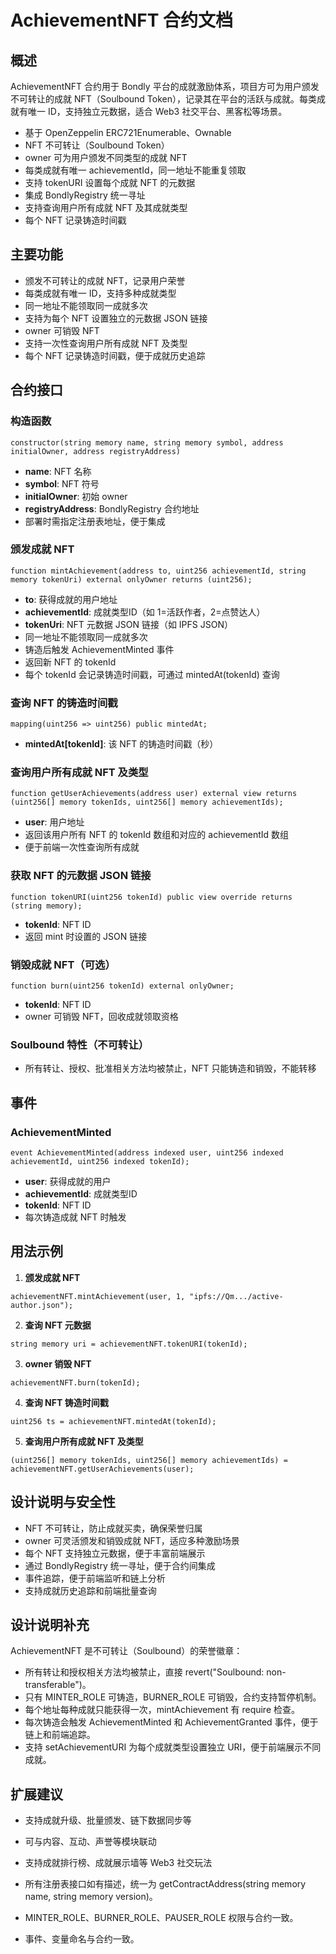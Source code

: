 # AchievementNFT 合约文档

## 概述

AchievementNFT 合约用于 Bondly 平台的成就激励体系，项目方可为用户颁发不可转让的成就 NFT（Soulbound Token），记录其在平台的活跃与成就。每类成就有唯一 ID，支持独立元数据，适合 Web3 社交平台、黑客松等场景。

- 基于 OpenZeppelin ERC721Enumerable、Ownable
- NFT 不可转让（Soulbound Token）
- owner 可为用户颁发不同类型的成就 NFT
- 每类成就有唯一 achievementId，同一地址不能重复领取
- 支持 tokenURI 设置每个成就 NFT 的元数据
- 集成 BondlyRegistry 统一寻址
- 支持查询用户所有成就 NFT 及其成就类型
- 每个 NFT 记录铸造时间戳

## 主要功能
- 颁发不可转让的成就 NFT，记录用户荣誉
- 每类成就有唯一 ID，支持多种成就类型
- 同一地址不能领取同一成就多次
- 支持为每个 NFT 设置独立的元数据 JSON 链接
- owner 可销毁 NFT
- 支持一次性查询用户所有成就 NFT 及类型
- 每个 NFT 记录铸造时间戳，便于成就历史追踪

## 合约接口

### 构造函数
```solidity
constructor(string memory name, string memory symbol, address initialOwner, address registryAddress)
```
- **name**: NFT 名称
- **symbol**: NFT 符号
- **initialOwner**: 初始 owner
- **registryAddress**: BondlyRegistry 合约地址
- 部署时需指定注册表地址，便于集成

### 颁发成就 NFT
```solidity
function mintAchievement(address to, uint256 achievementId, string memory tokenUri) external onlyOwner returns (uint256);
```
- **to**: 获得成就的用户地址
- **achievementId**: 成就类型ID（如 1=活跃作者，2=点赞达人）
- **tokenUri**: NFT 元数据 JSON 链接（如 IPFS JSON）
- 同一地址不能领取同一成就多次
- 铸造后触发 AchievementMinted 事件
- 返回新 NFT 的 tokenId
- 每个 tokenId 会记录铸造时间戳，可通过 mintedAt(tokenId) 查询

### 查询 NFT 的铸造时间戳
```solidity
mapping(uint256 => uint256) public mintedAt;
```
- **mintedAt[tokenId]**: 该 NFT 的铸造时间戳（秒）

### 查询用户所有成就 NFT 及类型
```solidity
function getUserAchievements(address user) external view returns (uint256[] memory tokenIds, uint256[] memory achievementIds);
```
- **user**: 用户地址
- 返回该用户所有 NFT 的 tokenId 数组和对应的 achievementId 数组
- 便于前端一次性查询所有成就

### 获取 NFT 的元数据 JSON 链接
```solidity
function tokenURI(uint256 tokenId) public view override returns (string memory);
```
- **tokenId**: NFT ID
- 返回 mint 时设置的 JSON 链接

### 销毁成就 NFT（可选）
```solidity
function burn(uint256 tokenId) external onlyOwner;
```
- **tokenId**: NFT ID
- owner 可销毁 NFT，回收成就领取资格

### Soulbound 特性（不可转让）
- 所有转让、授权、批准相关方法均被禁止，NFT 只能铸造和销毁，不能转移

## 事件

### AchievementMinted
```solidity
event AchievementMinted(address indexed user, uint256 indexed achievementId, uint256 indexed tokenId);
```
- **user**: 获得成就的用户
- **achievementId**: 成就类型ID
- **tokenId**: NFT ID
- 每次铸造成就 NFT 时触发

## 用法示例

1. **颁发成就 NFT**
```solidity
achievementNFT.mintAchievement(user, 1, "ipfs://Qm.../active-author.json");
```

2. **查询 NFT 元数据**
```solidity
string memory uri = achievementNFT.tokenURI(tokenId);
```

3. **owner 销毁 NFT**
```solidity
achievementNFT.burn(tokenId);
```

4. **查询 NFT 铸造时间戳**
```solidity
uint256 ts = achievementNFT.mintedAt(tokenId);
```

5. **查询用户所有成就 NFT 及类型**
```solidity
(uint256[] memory tokenIds, uint256[] memory achievementIds) = achievementNFT.getUserAchievements(user);
```

## 设计说明与安全性
- NFT 不可转让，防止成就买卖，确保荣誉归属
- owner 可灵活颁发和销毁成就 NFT，适应多种激励场景
- 每个 NFT 支持独立元数据，便于丰富前端展示
- 通过 BondlyRegistry 统一寻址，便于合约间集成
- 事件追踪，便于前端监听和链上分析
- 支持成就历史追踪和前端批量查询

## 设计说明补充
AchievementNFT 是不可转让（Soulbound）的荣誉徽章：
- 所有转让和授权相关方法均被禁止，直接 revert("Soulbound: non-transferable")。
- 只有 MINTER_ROLE 可铸造，BURNER_ROLE 可销毁，合约支持暂停机制。
- 每个地址每种成就只能获得一次，mintAchievement 有 require 检查。
- 每次铸造会触发 AchievementMinted 和 AchievementGranted 事件，便于链上和前端追踪。
- 支持 setAchievementURI 为每个成就类型设置独立 URI，便于前端展示不同成就。

## 扩展建议
- 支持成就升级、批量颁发、链下数据同步等
- 可与内容、互动、声誉等模块联动
- 支持成就排行榜、成就展示墙等 Web3 社交玩法

- 所有注册表接口如有描述，统一为 getContractAddress(string memory name, string memory version)。
- MINTER_ROLE、BURNER_ROLE、PAUSER_ROLE 权限与合约一致。
- 事件、变量命名与合约一致。 